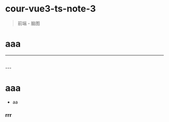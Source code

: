 # cour-vue3-ts-note-3
<ClientOnly>
  <Valine></Valine>
</ClientOnly>

> 前端 - 脑图

# aaa


---
<br />
<ClientOnly>
  <G6Tree :queryData='{"id":"g1","name":"Name66ccc","count":123456,"label":"538.90","currency":"Yuan","rate":0.6,"status":"B","variableName":"V1","variableValue":0.341,"variableUp":false,"children":[{"id":"g12","name":"Deal with LONG label LONG label LONG label LONG label","count":123456,"label":"338.00","rate":0.627,"status":"R","currency":"Yuan","variableName":"V2","variableValue":0.179,"variableUp":true,"children":[{"id":"g121","name":"Name3","collapsed":true,"count":123456,"label":"138.00","rate":0.123,"status":"B","currency":"Yuan","variableName":"V2","variableValue":0.27,"variableUp":true,"children":[{"id":"g1211","name":"Name4","count":123456,"label":"138.00","rate":1,"status":"B","currency":"Yuan","variableName":"V1","variableValue":0.164,"variableUp":false,"children":[]}]},{"id":"g122","name":"Name5","collapsed":true,"count":123456,"label":"100.00","rate":0.296,"status":"G","currency":"Yuan","variableName":"V1","variableValue":0.259,"variableUp":true,"children":[{"id":"g1221","name":"Name6","count":123456,"label":"40.00","rate":0.4,"status":"G","currency":"Yuan","variableName":"V1","variableValue":0.135,"variableUp":true,"children":[{"id":"g12211","name":"Name6-1","count":123456,"label":"40.00","rate":1,"status":"R","currency":"Yuan","variableName":"V1","variableValue":0.181,"variableUp":true,"children":[]}]},{"id":"g1222","name":"Name7","count":123456,"label":"60.00","rate":0.6,"status":"G","currency":"Yuan","variableName":"V1","variableValue":0.239,"variableUp":false,"children":[]}]},{"id":"g123","name":"Name8","collapsed":true,"count":123456,"label":"100.00","rate":0.296,"status":"DI","currency":"Yuan","variableName":"V2","variableValue":0.131,"variableUp":false,"children":[{"id":"g1231","name":"Name8-1","count":123456,"label":"100.00","rate":1,"status":"DI","currency":"Yuan","variableName":"V2","variableValue":0.131,"variableUp":false,"children":[]}]}]},{"id":"g13","name":"Name9","count":123456,"label":"100.90","rate":0.187,"status":"B","currency":"Yuan","variableName":"V2","variableValue":0.221,"variableUp":true,"children":[{"id":"g131","name":"Name10","count":123456,"label":"33.90","rate":0.336,"status":"R","currency":"Yuan","variableName":"V1","variableValue":0.12,"variableUp":true,"children":[]},{"id":"g132","name":"Name11","count":123456,"label":"67.00","rate":0.664,"status":"G","currency":"Yuan","variableName":"V1","variableValue":0.241,"variableUp":false,"children":[]}]},{"id":"g14","name":"Name12","count":123456,"label":"100.00","rate":0.186,"status":"G","currency":"Yuan","variableName":"V2","variableValue":0.531,"variableUp":true,"children":[]}]}' />
</ClientOnly>
---
<br />


# aaa
- aa

### rrr